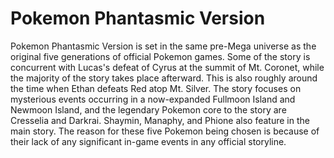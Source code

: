 ﻿# Pokemon Phantasmic Version

Pokemon Phantasmic Version is set in the same pre-Mega universe as the original five generations of official Pokemon games. Some of the story is concurrent with Lucas's defeat of Cyrus at the summit of Mt. Coronet, while the majority of the story takes place afterward. This is also roughly around the time when Ethan defeats Red atop Mt. Silver. The story focuses on mysterious events occurring in a now-expanded Fullmoon Island and Newmoon Island, and the legendary Pokemon core to the story are Cresselia and Darkrai. Shaymin, Manaphy, and Phione also feature in the main story. The reason for these five Pokemon being chosen is because of their lack of any significant in-game events in any official storyline.
